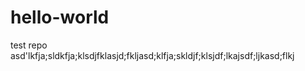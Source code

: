 # hello-world
test repo
asd'lkfja;sldkfja;klsdjfklasjd;fkljasd;klfja;skldjf;klsjdf;lkajsdf;ljkasd;flkj
